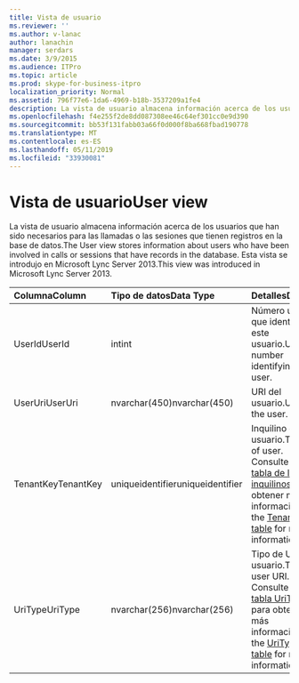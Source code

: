 ```yaml
---
title: Vista de usuario
ms.reviewer: ''
ms.author: v-lanac
author: lanachin
manager: serdars
ms.date: 3/9/2015
ms.audience: ITPro
ms.topic: article
ms.prod: skype-for-business-itpro
localization_priority: Normal
ms.assetid: 796f77e6-1da6-4969-b18b-3537209a1fe4
description: La vista de usuario almacena información acerca de los usuarios que han sido necesarios para las llamadas o las sesiones que tienen registros en la base de datos. Esta vista se introdujo en Microsoft Lync Server 2013.
ms.openlocfilehash: f4e255f2de8dd087308ee46c64ef301cc0e9d390
ms.sourcegitcommit: bb53f131fabb03a66f0d000f8ba668fbad190778
ms.translationtype: MT
ms.contentlocale: es-ES
ms.lasthandoff: 05/11/2019
ms.locfileid: "33930081"
---
```

# <a name="user-view"></a><span data-ttu-id="a7dfe-104">Vista de usuario</span><span class="sxs-lookup"><span data-stu-id="a7dfe-104">User view</span></span>
 
<span data-ttu-id="a7dfe-105">La vista de usuario almacena información acerca de los usuarios que han sido necesarios para las llamadas o las sesiones que tienen registros en la base de datos.</span><span class="sxs-lookup"><span data-stu-id="a7dfe-105">The User view stores information about users who have been involved in calls or sessions that have records in the database.</span></span> <span data-ttu-id="a7dfe-106">Esta vista se introdujo en Microsoft Lync Server 2013.</span><span class="sxs-lookup"><span data-stu-id="a7dfe-106">This view was introduced in Microsoft Lync Server 2013.</span></span>
  
|<span data-ttu-id="a7dfe-107">**Columna**</span><span class="sxs-lookup"><span data-stu-id="a7dfe-107">**Column**</span></span>|<span data-ttu-id="a7dfe-108">**Tipo de datos**</span><span class="sxs-lookup"><span data-stu-id="a7dfe-108">**Data Type**</span></span>|<span data-ttu-id="a7dfe-109">**Detalles**</span><span class="sxs-lookup"><span data-stu-id="a7dfe-109">**Details**</span></span>|
|:-----|:-----|:-----|
|<span data-ttu-id="a7dfe-110">UserId</span><span class="sxs-lookup"><span data-stu-id="a7dfe-110">UserId</span></span>  <br/> |<span data-ttu-id="a7dfe-111">int</span><span class="sxs-lookup"><span data-stu-id="a7dfe-111">int</span></span>  <br/> |<span data-ttu-id="a7dfe-112">Número único que identifica a este usuario.</span><span class="sxs-lookup"><span data-stu-id="a7dfe-112">Unique number identifying this user.</span></span>  <br/> |
|<span data-ttu-id="a7dfe-113">UserUri</span><span class="sxs-lookup"><span data-stu-id="a7dfe-113">UserUri</span></span>  <br/> |<span data-ttu-id="a7dfe-114">nvarchar(450)</span><span class="sxs-lookup"><span data-stu-id="a7dfe-114">nvarchar(450)</span></span>  <br/> |<span data-ttu-id="a7dfe-115">URI del usuario.</span><span class="sxs-lookup"><span data-stu-id="a7dfe-115">Uri of the user.</span></span>  <br/> |
|<span data-ttu-id="a7dfe-116">TenantKey</span><span class="sxs-lookup"><span data-stu-id="a7dfe-116">TenantKey</span></span>  <br/> |<span data-ttu-id="a7dfe-117">uniqueidentifier</span><span class="sxs-lookup"><span data-stu-id="a7dfe-117">uniqueidentifier</span></span>  <br/> |<span data-ttu-id="a7dfe-118">Inquilino del usuario.</span><span class="sxs-lookup"><span data-stu-id="a7dfe-118">Tenant of user.</span></span> <span data-ttu-id="a7dfe-119">Consulte la [tabla de los inquilinos](tenants.md) para obtener más información.</span><span class="sxs-lookup"><span data-stu-id="a7dfe-119">See the [Tenants table](tenants.md) for more information.</span></span> <br/> |
|<span data-ttu-id="a7dfe-120">UriType</span><span class="sxs-lookup"><span data-stu-id="a7dfe-120">UriType</span></span>  <br/> |<span data-ttu-id="a7dfe-121">nvarchar(256)</span><span class="sxs-lookup"><span data-stu-id="a7dfe-121">nvarchar(256)</span></span>  <br/> |<span data-ttu-id="a7dfe-122">Tipo de URI del usuario.</span><span class="sxs-lookup"><span data-stu-id="a7dfe-122">Type of user URI.</span></span> <span data-ttu-id="a7dfe-123">Consulte la [tabla UriTypes](uritypes.md) para obtener más información.</span><span class="sxs-lookup"><span data-stu-id="a7dfe-123">See the [UriTypes table](uritypes.md) for more information.</span></span> <br/> |
   

